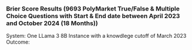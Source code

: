 ### Brier Score Results (9693 PolyMarket True/False & Multiple Choice Questions with Start & End date between April 2023 and October 2024 (18 Months))

System: One LLama 3 8B Instance with a knowdlege cutoff of March 2023
Outcome: 

